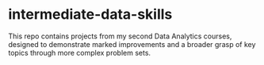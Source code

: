 # intermediate-data-skills
This repo contains projects from my second Data Analytics courses, designed to demonstrate marked improvements and a broader grasp of key topics through more complex problem sets.
